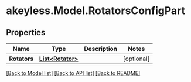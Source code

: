 # akeyless.Model.RotatorsConfigPart
## Properties

Name | Type | Description | Notes
------------ | ------------- | ------------- | -------------
**Rotators** | [**List&lt;Rotator&gt;**](Rotator.md) |  | [optional] 

[[Back to Model list]](../README.md#documentation-for-models) [[Back to API list]](../README.md#documentation-for-api-endpoints) [[Back to README]](../README.md)

